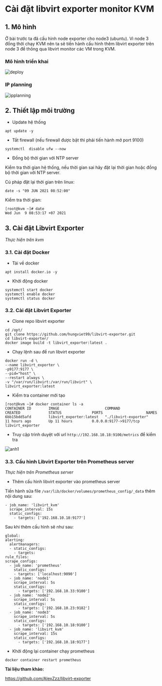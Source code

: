 # Cài đặt libvirt exporter monitor KVM

## 1. Mô hình 

Ở bài trước ta đã cấu hình node exporter cho node3 (ubuntu). Vì node 3 đồng thời chạy KVM nên ta sẽ tiến hành cấu hình thêm libvirt exporter trên node 3 để thông qua libvirt monitor các VM trong KVM.

### Mô hình triển khai 

![deploy](../images/trienkhai.png)

### IP planning 

![ipplanning](../images/ipplanning.png)

## 2. Thiết lập môi trường

- Update hệ thống

```
apt update -y
```
 
- Tắt firewall (nếu firewall được bật thì phải tiến hành mở port 9100)

```
systemctl  disable ufw --now
```

- Đồng bộ thời gian với NTP server

Kiểm tra thời gian hệ thống, nếu thời gian sai hãy đặt lại thời gian hoặc đồng bộ thời gian với NTP server.

Cú pháp đặt lại thời gian trên linux:

```
date -s "09 JUN 2021 08:52:00"
```

Kiểm tra thời gian:

```
[root@kvm ~]# date
Wed Jun  9 08:53:17 +07 2021
```

## 3. Cài đặt Libvirt Exporter

*Thực hiện trên kvm*

### 3.1. Cài đặt Docker

- Tải về docker 

```
apt install docker.io -y
```

-  Khởi động docker

```
systemctl start docker
systemctl enable docker
systemctl status docker
```

### 3.2. Cài đặt Libvirt Exporter

- Clone repo libvirt exporter

```
cd /opt/
git clone https://github.com/hungviet99/libvirt-exporter.git
cd libvirt-exporter/
docker image build -t libvirt_exporter:latest .
```

- Chạy lệnh sau để run libvirt exporter

```
docker run -d \
--name libvirt_exporter \
-p9177:9177 \
--pid="host" \
--restart always \
-v "/var/run/libvirt:/var/run/libvirt" \
libvirt_exporter:latest
```

- Kiểm tra container mới tạo

```
[root@kvm ~]# docker container ls -a
CONTAINER ID        IMAGE                     COMMAND                CREATED             STATUS              PORTS                    NAMES
6bb15bdd5afd        libvirt_exporter:latest   "./libvirt-exporter"   11 hours ago        Up 11 hours         0.0.0.0:9177->9177/tcp   libvirt_exporter
```

- Truy cập trình duyệt với url `http://192.168.10.18:9100/metrics` để kiểm tra

![anh1](../images/kvm2.png)

### 3.3. Cấu hình Libvirt Exporter trên Prometheus server

*Thực hiện trên Prometheus server*

- Thêm cấu hình libvirt exporter vào prometheus server

Tiến hành sửa file `/var/lib/docker/volumes/prometheus_config/_data` thêm nội dung sau:

```
- job_name: 'libvirt_kvm'
  scrape_interval: 15s
  static_configs:
    - targets: ['192.168.10.18:9177']
```

Sau khi thêm cấu hình sẽ như sau:

```
global:
alerting:
  alertmanagers:
  - static_configs:
    - targets:
rule_files:
scrape_configs:
  - job_name: 'prometheus'
    static_configs:
    - targets: ['localhost:9090']
  - job_name: 'node1'
    scrape_interval: 5s
    static_configs:
      - targets: ['192.168.10.33:9100']
  - job_name: 'node2'
    scrape_interval: 5s
    static_configs:
      - targets: ['192.168.10.23:9182']
  - job_name: 'node3'
    scrape_interval: 5s
    static_configs:
      - targets: ['192.168.10.18:9100']
  - job_name: 'libvirt_kvm'
    scrape_interval: 15s
    static_configs:
      - targets: ['192.168.10.18:9177']
```

- Khởi động lại container chạy prometheus 

```
docker container restart prometheus
```

**Tài liệu tham khảo:**

https://github.com/AlexZzz/libvirt-exporter